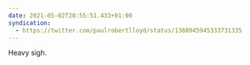 ```yaml
---
date: 2021-05-02T20:55:51.433+01:00
syndication:
  - https://twitter.com/paulrobertlloyd/status/1388945945333731335
---
```

Heavy sigh.
